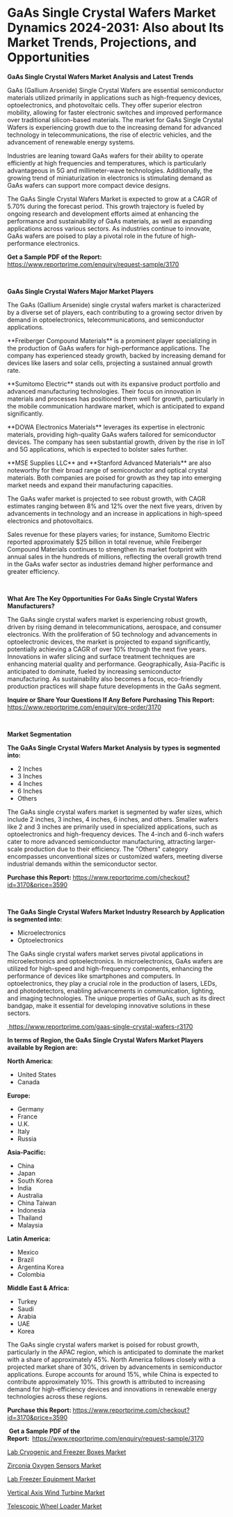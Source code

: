 <p><h1>GaAs Single Crystal Wafers Market Dynamics 2024-2031: Also about Its Market Trends, Projections, and Opportunities</h1></p><p><strong>GaAs Single Crystal Wafers Market Analysis and Latest Trends</strong></p>
<p><p>GaAs (Gallium Arsenide) Single Crystal Wafers are essential semiconductor materials utilized primarily in applications such as high-frequency devices, optoelectronics, and photovoltaic cells. They offer superior electron mobility, allowing for faster electronic switches and improved performance over traditional silicon-based materials. The market for GaAs Single Crystal Wafers is experiencing growth due to the increasing demand for advanced technology in telecommunications, the rise of electric vehicles, and the advancement of renewable energy systems.</p><p>Industries are leaning toward GaAs wafers for their ability to operate efficiently at high frequencies and temperatures, which is particularly advantageous in 5G and millimeter-wave technologies. Additionally, the growing trend of miniaturization in electronics is stimulating demand as GaAs wafers can support more compact device designs.</p><p>The GaAs Single Crystal Wafers Market is expected to grow at a CAGR of 5.70% during the forecast period. This growth trajectory is fueled by ongoing research and development efforts aimed at enhancing the performance and sustainability of GaAs materials, as well as expanding applications across various sectors. As industries continue to innovate, GaAs wafers are poised to play a pivotal role in the future of high-performance electronics.</p></p>
<p><strong>Get a Sample PDF of the Report:&nbsp;</strong> <a href="https://www.reportprime.com/enquiry/request-sample/3170">https://www.reportprime.com/enquiry/request-sample/3170</a></p>
<p>&nbsp;</p>
<p><strong>GaAs Single Crystal Wafers Major Market Players</strong></p>
<p><p>The GaAs (Gallium Arsenide) single crystal wafers market is characterized by a diverse set of players, each contributing to a growing sector driven by demand in optoelectronics, telecommunications, and semiconductor applications.</p><p>**Freiberger Compound Materials** is a prominent player specializing in the production of GaAs wafers for high-performance applications. The company has experienced steady growth, backed by increasing demand for devices like lasers and solar cells, projecting a sustained annual growth rate.</p><p>**Sumitomo Electric** stands out with its expansive product portfolio and advanced manufacturing technologies. Their focus on innovation in materials and processes has positioned them well for growth, particularly in the mobile communication hardware market, which is anticipated to expand significantly.</p><p>**DOWA Electronics Materials** leverages its expertise in electronic materials, providing high-quality GaAs wafers tailored for semiconductor devices. The company has seen substantial growth, driven by the rise in IoT and 5G applications, which is expected to bolster sales further.</p><p>**MSE Supplies LLC** and **Stanford Advanced Materials** are also noteworthy for their broad range of semiconductor and optical crystal materials. Both companies are poised for growth as they tap into emerging market needs and expand their manufacturing capacities.</p><p>The GaAs wafer market is projected to see robust growth, with CAGR estimates ranging between 8% and 12% over the next five years, driven by advancements in technology and an increase in applications in high-speed electronics and photovoltaics.</p><p>Sales revenue for these players varies; for instance, Sumitomo Electric reported approximately $25 billion in total revenue, while Freiberger Compound Materials continues to strengthen its market footprint with annual sales in the hundreds of millions, reflecting the overall growth trend in the GaAs wafer sector as industries demand higher performance and greater efficiency.</p></p>
<p>&nbsp;</p>
<p><strong>What Are The Key Opportunities For GaAs Single Crystal Wafers Manufacturers?</strong></p>
<p><p>The GaAs single crystal wafers market is experiencing robust growth, driven by rising demand in telecommunications, aerospace, and consumer electronics. With the proliferation of 5G technology and advancements in optoelectronic devices, the market is projected to expand significantly, potentially achieving a CAGR of over 10% through the next five years. Innovations in wafer slicing and surface treatment techniques are enhancing material quality and performance. Geographically, Asia-Pacific is anticipated to dominate, fueled by increasing semiconductor manufacturing. As sustainability also becomes a focus, eco-friendly production practices will shape future developments in the GaAs segment.</p></p>
<p><strong>Inquire or Share Your Questions If Any Before Purchasing This Report:</strong> <a href="https://www.reportprime.com/enquiry/pre-order/3170">https://www.reportprime.com/enquiry/pre-order/3170</a></p>
<p>&nbsp;</p>
<p><strong>Market Segmentation</strong></p>
<p><strong>The GaAs Single Crystal Wafers Market Analysis by types is segmented into:</strong></p>
<p><ul><li>2 Inches</li><li>3 Inches</li><li>4 Inches</li><li>6 Inches</li><li>Others</li></ul></p>
<p><p>The GaAs single crystal wafers market is segmented by wafer sizes, which include 2 inches, 3 inches, 4 inches, 6 inches, and others. Smaller wafers like 2 and 3 inches are primarily used in specialized applications, such as optoelectronics and high-frequency devices. The 4-inch and 6-inch wafers cater to more advanced semiconductor manufacturing, attracting larger-scale production due to their efficiency. The "Others" category encompasses unconventional sizes or customized wafers, meeting diverse industrial demands within the semiconductor sector.</p></p>
<p><strong>Purchase this Report:&nbsp;</strong><a href="https://www.reportprime.com/checkout?id=3170&price=3590">https://www.reportprime.com/checkout?id=3170&price=3590</a></p>
<p>&nbsp;</p>
<p><strong>The GaAs Single Crystal Wafers Market Industry Research by Application is segmented into:</strong></p>
<p><ul><li>Microelectronics</li><li>Optoelectronics</li></ul></p>
<p><p>The GaAs single crystal wafers market serves pivotal applications in microelectronics and optoelectronics. In microelectronics, GaAs wafers are utilized for high-speed and high-frequency components, enhancing the performance of devices like smartphones and computers. In optoelectronics, they play a crucial role in the production of lasers, LEDs, and photodetectors, enabling advancements in communication, lighting, and imaging technologies. The unique properties of GaAs, such as its direct bandgap, make it essential for developing innovative solutions in these sectors.</p></p>
<p><a href="https://www.reportprime.com/gaas-single-crystal-wafers-r3170">&nbsp;https://www.reportprime.com/gaas-single-crystal-wafers-r3170</a></p>
<p><strong>In terms of Region, the GaAs Single Crystal Wafers Market Players available by Region are:</strong></p>
<p>
    <p> <strong> North America: </strong>
        <ul>
            <li>United States</li>
            <li>Canada</li>
        </ul>
        </p> 
    <p> <strong> Europe: </strong>
        <ul>
            <li>Germany</li>
            <li>France</li>
            <li>U.K.</li>
            <li>Italy</li>
            <li>Russia</li>
        </ul>
        </p> 
    <p> <strong> Asia-Pacific: </strong>
        <ul>
            <li>China</li>
            <li>Japan</li>
            <li>South Korea</li>
            <li>India</li>
            <li>Australia</li>
            <li>China Taiwan</li>
            <li>Indonesia</li>
            <li>Thailand</li>
            <li>Malaysia</li>
        </ul>
        </p> 
    <p> <strong> Latin America: </strong>
        <ul>
            <li>Mexico</li>
            <li>Brazil</li>
            <li>Argentina Korea</li>
            <li>Colombia</li>
        </ul>
        </p> 
    <p> <strong> Middle East & Africa: </strong>
        <ul>
            <li>Turkey</li>
            <li>Saudi</li>
            <li>Arabia</li>
            <li>UAE</li>
            <li>Korea</li>
        </ul>
    </p>
    </p>
<p><p>The GaAs single crystal wafers market is poised for robust growth, particularly in the APAC region, which is anticipated to dominate the market with a share of approximately 45%. North America follows closely with a projected market share of 30%, driven by advancements in semiconductor applications. Europe accounts for around 15%, while China is expected to contribute approximately 10%. This growth is attributed to increasing demand for high-efficiency devices and innovations in renewable energy technologies across these regions.</p></p>
<p><strong>Purchase this Report: </strong><a href="https://www.reportprime.com/checkout?id=3170&price=3590">https://www.reportprime.com/checkout?id=3170&price=3590</a></p>
<p>&nbsp;<strong>Get a Sample PDF of the Report:&nbsp;&nbsp;</strong><a href="https://www.reportprime.com/enquiry/request-sample/3170">https://www.reportprime.com/enquiry/request-sample/3170</a></p>
<p><strong></strong></p>
<p><p><a href="https://issuu.com/reportprime-2/docs/lab-cryogenic-and-freezer-boxes-mar_d942bd0d3656f6">Lab Cryogenic and Freezer Boxes Market</a></p><p><a href="https://www.linkedin.com/pulse/navigating-global-zirconia-oxygen-sensors-market-landscape-w3dlf?trackingId=ictaJh1DSXWNefF18WbVsA%3D%3D">Zirconia Oxygen Sensors Market</a></p><p><a href="https://issuu.com/reportprime-2/docs/lab-freezer-equipment-market-size-2_6ae30aa14ef4a0">Lab Freezer Equipment Market</a></p><p><a href="https://www.linkedin.com/pulse/vertical-axis-wind-turbine-market-size-share-analysis-growth-keovc?trackingId=2lpc5j0lSpiV7KMpVBB7hg%3D%3D">Vertical Axis Wind Turbine Market</a></p><p><a href="https://www.linkedin.com/pulse/evaluating-global-telescopic-wheel-loader-market-trends-growth-nuylf?trackingId=ylWQDCOXQmm7CJ3eFC0JCg%3D%3D">Telescopic Wheel Loader Market</a></p></p>
